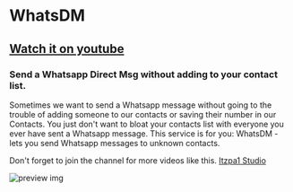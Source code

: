 # WhatsDM
## [Watch it on youtube](https://youtu.be/7p6SgvNQt8c)
### Send a Whatsapp Direct Msg without adding to your contact list.

Sometimes we want to send a Whatsapp message without going to the
trouble of adding someone to our contacts or saving their number in
our Contacts. You just don't want to bloat your contacts list with
everyone you ever have sent a Whatsapp message. This service is for you:
WhatsDM - lets you send Whatsapp messages to unknown contacts.

Don't forget to join the channel for more videos like this.
[Itzpa1 Studio](https://www.youtube.com/channel/UCXCHKYOoE_Pa5DulVsy9uA)

![preview img](/preview.png)
